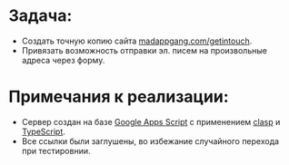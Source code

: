 # Задача:
* Создать точную копию сайта [madappgang.com/getintouch](https://madappgang.com/getintouch).
* Привязать возможность отправки эл. писем на произвольные адреса через форму.


# Примечания к реализации:
* Сервер создан на базе [Google Apps Script](https://developers.google.com/apps-script/guides/web) с применением [clasp](https://developers.google.com/apps-script/guides/clasp) и [TypeScript](https://developers.google.com/apps-script/guides/typescript).
* Все ссылки были заглушены, во избежание случайного перехода при тестировнии.